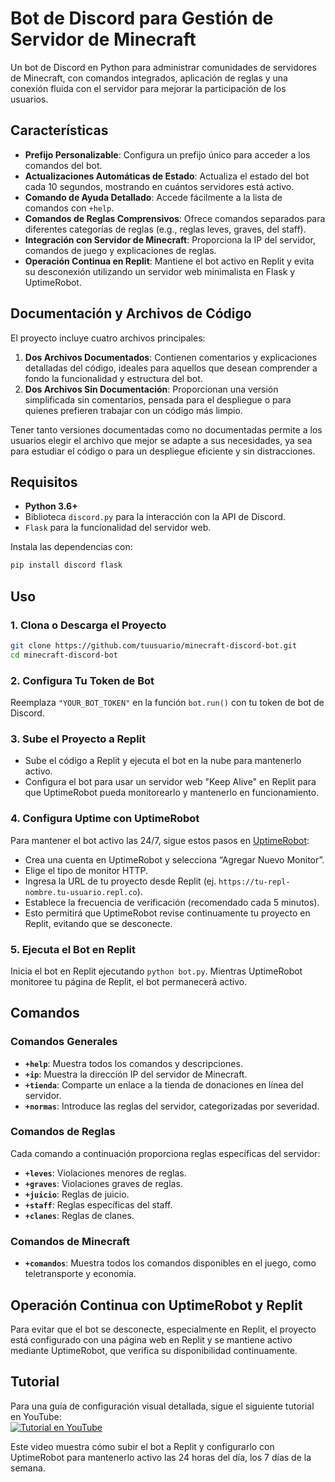 # Bot de Discord para Gestión de Servidor de Minecraft

Un bot de Discord en Python para administrar comunidades de servidores de Minecraft, con comandos integrados, aplicación de reglas y una conexión fluida con el servidor para mejorar la participación de los usuarios.

## Características

- **Prefijo Personalizable**: Configura un prefijo único para acceder a los comandos del bot.
- **Actualizaciones Automáticas de Estado**: Actualiza el estado del bot cada 10 segundos, mostrando en cuántos servidores está activo.
- **Comando de Ayuda Detallado**: Accede fácilmente a la lista de comandos con `+help`.
- **Comandos de Reglas Comprensivos**: Ofrece comandos separados para diferentes categorías de reglas (e.g., reglas leves, graves, del staff).
- **Integración con Servidor de Minecraft**: Proporciona la IP del servidor, comandos de juego y explicaciones de reglas.
- **Operación Continua en Replit**: Mantiene el bot activo en Replit y evita su desconexión utilizando un servidor web minimalista en Flask y UptimeRobot.

## Documentación y Archivos de Código

El proyecto incluye cuatro archivos principales:

1. **Dos Archivos Documentados**: Contienen comentarios y explicaciones detalladas del código, ideales para aquellos que desean comprender a fondo la funcionalidad y estructura del bot.
2. **Dos Archivos Sin Documentación**: Proporcionan una versión simplificada sin comentarios, pensada para el despliegue o para quienes prefieren trabajar con un código más limpio.

Tener tanto versiones documentadas como no documentadas permite a los usuarios elegir el archivo que mejor se adapte a sus necesidades, ya sea para estudiar el código o para un despliegue eficiente y sin distracciones.

## Requisitos

- **Python 3.6+**
- Biblioteca `discord.py` para la interacción con la API de Discord.
- `Flask` para la funcionalidad del servidor web.

Instala las dependencias con:
```bash
pip install discord flask
```

## Uso

### 1. Clona o Descarga el Proyecto
   
   ```bash
   git clone https://github.com/tuusuario/minecraft-discord-bot.git
   cd minecraft-discord-bot
   ```

### 2. Configura Tu Token de Bot

   Reemplaza `"YOUR_BOT_TOKEN"` en la función `bot.run()` con tu token de bot de Discord.

### 3. Sube el Proyecto a Replit

   - Sube el código a Replit y ejecuta el bot en la nube para mantenerlo activo.
   - Configura el bot para usar un servidor web "Keep Alive" en Replit para que UptimeRobot pueda monitorearlo y mantenerlo en funcionamiento.

### 4. Configura Uptime con UptimeRobot

   Para mantener el bot activo las 24/7, sigue estos pasos en [UptimeRobot](https://uptimerobot.com):

   - Crea una cuenta en UptimeRobot y selecciona “Agregar Nuevo Monitor”.
   - Elige el tipo de monitor HTTP.
   - Ingresa la URL de tu proyecto desde Replit (ej. `https://tu-repl-nombre.tu-usuario.repl.co`).
   - Establece la frecuencia de verificación (recomendado cada 5 minutos).
   - Esto permitirá que UptimeRobot revise continuamente tu proyecto en Replit, evitando que se desconecte.

### 5. Ejecuta el Bot en Replit
   
   Inicia el bot en Replit ejecutando `python bot.py`. Mientras UptimeRobot monitoree tu página de Replit, el bot permanecerá activo.

## Comandos

### Comandos Generales

- **`+help`**: Muestra todos los comandos y descripciones.
- **`+ip`**: Muestra la dirección IP del servidor de Minecraft.
- **`+tienda`**: Comparte un enlace a la tienda de donaciones en línea del servidor.
- **`+normas`**: Introduce las reglas del servidor, categorizadas por severidad.

### Comandos de Reglas

Cada comando a continuación proporciona reglas específicas del servidor:

- **`+leves`**: Violaciones menores de reglas.
- **`+graves`**: Violaciones graves de reglas.
- **`+juicio`**: Reglas de juicio.
- **`+staff`**: Reglas específicas del staff.
- **`+clanes`**: Reglas de clanes.

### Comandos de Minecraft

- **`+comandos`**: Muestra todos los comandos disponibles en el juego, como teletransporte y economía.

## Operación Continua con UptimeRobot y Replit

Para evitar que el bot se desconecte, especialmente en Replit, el proyecto está configurado con una página web en Replit y se mantiene activo mediante UptimeRobot, que verifica su disponibilidad continuamente.

## Tutorial

Para una guía de configuración visual detallada, sigue el siguiente tutorial en YouTube:  
[![Tutorial en YouTube](https://img.youtube.com/vi/SPTfmiYiuok/0.jpg)](https://youtu.be/SPTfmiYiuok)

Este video muestra cómo subir el bot a Replit y configurarlo con UptimeRobot para mantenerlo activo las 24 horas del día, los 7 días de la semana.

